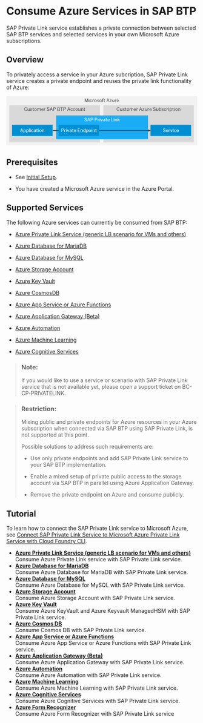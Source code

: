 <!-- loioe9cc67716a3a41c9885862661e6c4234 -->

# Consume Azure Services in SAP BTP

SAP Private Link service establishes a private connection between selected SAP BTP services and selected services in your own Microsoft Azure subscriptions.



<a name="loioe9cc67716a3a41c9885862661e6c4234__section_mpr_tmz_cpb"/>

## Overview

To privately access a service in your Azure subcription, SAP Private Link service creates a private endpoint and reuses the private link functionality of Azure:

 ![Consuming Azure services in SAP BTP.](images/Private_Link_-_Scenario_1_0745a1a.png) 



<a name="loioe9cc67716a3a41c9885862661e6c4234__section_sll_bjz_cpb"/>

## Prerequisites

-   See [Initial Setup](../initial-setup-f2dce1d.md).

-   You have created a Microsoft Azure service in the Azure Portal.




<a name="loioe9cc67716a3a41c9885862661e6c4234__section_slk_1jz_cpb"/>

## Supported Services

The following Azure services can currently be consumed from SAP BTP:

-   [Azure Private Link Service \(generic LB scenario for VMs and others\)](azure-private-link-service-generic-lb-scenario-for-vms-and-others-e8bc0c6.md)

-   [Azure Database for MariaDB](azure-database-for-mariadb-862fa29.md)

-   [Azure Database for MySQL](azure-database-for-mysql-5c70499.md)

-   [Azure Storage Account](azure-storage-account-75b307e.md)

-   [Azure Key Vault](azure-key-vault-407fb19.md)

-   [Azure CosmosDB](azure-cosmos-db-663ed56.md)

-   [Azure App Service or Azure Functions](azure-app-service-or-azure-functions-d5f96f9.md)

-   [Azure Application Gateway \(Beta\)](azure-application-gateway-beta-af86a45.md)

-   [Azure Automation](azure-automation-8064b46.md)

-   [Azure Machine Learning](azure-machine-learning-3421f1f.md)

-   [Azure Cognitive Services](azure-cognitive-services-3c1a30b.md)

> ### Note:  
> If you would like to use a service or scenario with SAP Private Link service that is not available yet, please open a support ticket on BC-CP-PRIVATELINK.

> ### Restriction:  
> Mixing public and private endpoints for Azure resources in your Azure subscription when connected via SAP BTP using SAP Private Link, is not supported at this point.
> 
> Possible solutions to address such requirements are:
> 
> -   Use only private endpoints and add SAP Private Link service to your SAP BTP implementation.
> 
> -   Enable a mixed setup of private public access to the storage account via SAP BTP in parallel using Azure Application Gateway.
> 
> -   Remove the private endpoint on Azure and consume publicly.



<a name="loioe9cc67716a3a41c9885862661e6c4234__section_zg3_cjz_cpb"/>

## Tutorial

To learn how to connect the SAP Private Link service to Microsoft Azure, see [Connect SAP Private Link Service to Microsoft Azure Private Link Service with Cloud Foundry CLI](https://developers.sap.com/tutorials/private-link-microsoft-azure.html).

-   **[Azure Private Link Service \(generic LB scenario for VMs and others\)](azure-private-link-service-generic-lb-scenario-for-vms-and-others-e8bc0c6.md "Consume Azure Private Link service with SAP Private Link service . ")**  
Consume Azure Private Link service with SAP Private Link service.
-   **[Azure Database for MariaDB](azure-database-for-mariadb-862fa29.md "Consume Azure Database for MariaDB with SAP Private Link service . ")**  
Consume Azure Database for MariaDB with SAP Private Link service.
-   **[Azure Database for MySQL](azure-database-for-mysql-5c70499.md "Consume Azure Database for MySQL with SAP Private Link service . ")**  
Consume Azure Database for MySQL with SAP Private Link service.
-   **[Azure Storage Account](azure-storage-account-75b307e.md "Consume Azure Storage Account with SAP Private Link service . ")**  
Consume Azure Storage Account with SAP Private Link service.
-   **[Azure Key Vault](azure-key-vault-407fb19.md "Consume Azure KeyVault and Azure Keyvault ManagedHSM with SAP Private Link
			service.")**  
Consume Azure KeyVault and Azure Keyvault ManagedHSM with SAP Private Link service.
-   **[Azure Cosmos DB](azure-cosmos-db-663ed56.md "Consume Cosmos DB with SAP Private Link service.")**  
Consume Cosmos DB with SAP Private Link service.
-   **[Azure App Service or Azure Functions](azure-app-service-or-azure-functions-d5f96f9.md "Consume Azure App Service or Azure Functions with SAP Private Link
			service.")**  
Consume Azure App Service or Azure Functions with SAP Private Link service.
-   **[Azure Application Gateway \(Beta\)](azure-application-gateway-beta-af86a45.md "Consume Azure Application Gateway with SAP Private Link service. ")**  
Consume Azure Application Gateway with SAP Private Link service.
-   **[Azure Automation](azure-automation-8064b46.md "Consume Azure Automation with SAP Private Link service.")**  
Consume Azure Automation with SAP Private Link service.
-   **[Azure Machine Learning](azure-machine-learning-3421f1f.md "Consume Azure Machine Learning with SAP Private Link service.")**  
Consume Azure Machine Learning with SAP Private Link service.
-   **[Azure Cognitive Services](azure-cognitive-services-3c1a30b.md "Consume Azure Cognitive Services with SAP Private Link service.")**  
Consume Azure Cognitive Services with SAP Private Link service.
-   **[Azure Form Recognizer](azure-form-recognizer-570ee0d.md "Consume Azure Form Recognizer with SAP Private Link service")**  
Consume Azure Form Recognizer with SAP Private Link service


